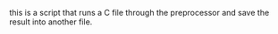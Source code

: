 this is a script that runs a C file through the preprocessor and save the result into another file.
